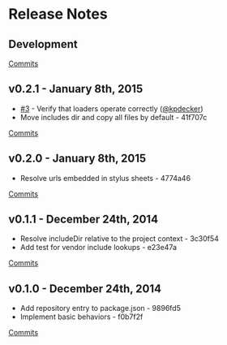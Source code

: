 # Release Notes

## Development

[Commits](https://github.com/walmartlabs/circus-stylus/compare/v0.2.1...master)

## v0.2.1 - January 8th, 2015
- [#3](https://github.com/walmartlabs/circus-stylus/issues/3) - Verify that loaders operate correctly ([@kpdecker](https://api.github.com/users/kpdecker))
- Move includes dir and copy all files by default - 41f707c

[Commits](https://github.com/walmartlabs/circus-stylus/compare/v0.2.0...v0.2.1)

## v0.2.0 - January 8th, 2015
- Resolve urls embedded in stylus sheets - 4774a46

[Commits](https://github.com/walmartlabs/circus-stylus/compare/v0.1.1...v0.2.0)

## v0.1.1 - December 24th, 2014
- Resolve includeDir relative to the project context - 3c30f54
- Add test for vendor include lookups - e23e47a

[Commits](https://github.com/walmartlabs/circus-stylus/compare/v0.1.0...v0.1.1)

## v0.1.0 - December 24th, 2014
- Add repository entry to package.json - 9896fd5
- Implement basic behaviors - f0b7f2f

[Commits](https://github.com/walmartlabs/circus-stylus/compare/2c1ca4a...v0.1.0)
